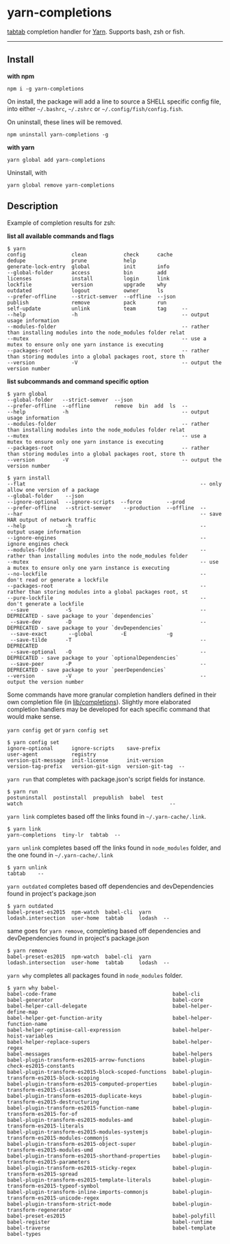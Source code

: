 # yarn-completions

[tabtab](https://github.com/mklabs/node-tabtab) completion handler for
[Yarn](https://github.com/yarnpkg/yarn). Supports bash, zsh or fish.

---

## Install

**with npm**

    npm i -g yarn-completions

On install, the package will add a line to source a SHELL specific config file,
into either `~/.bashrc`, `~/.zshrc` or `~/.config/fish/config.fish`.

On uninstall, these lines will be removed.

    npm uninstall yarn-completions -g

**with yarn**

    yarn global add yarn-completions

Uninstall, with

    yarn global remove yarn-completions

## Description

Example of completion results for zsh:

**list all available commands and flags**

    $ yarn
    config               clean            check      cache
    dedupe               prune            help
    generate-lock-entry  global           init       info
    --global-folder      access           bin        add
    licenses             install          login      link
    lockfile             version          upgrade    why
    outdated             logout           owner      ls
    --prefer-offline     --strict-semver  --offline  --json
    publish              remove           pack       run
    self-update          unlink           team       tag     --
    --help               -h                                  -- output usage information
    --modules-folder                                         -- rather than installing modules into the node_modules folder relat
    --mutex                                                  -- use a mutex to ensure only one yarn instance is executing
    --packages-root                                          -- rather than storing modules into a global packages root, store th
    --version            -V                                  -- output the version number

**list subcommands and command specific option**

    $ yarn global
    --global-folder   --strict-semver  --json
    --prefer-offline  --offline        remove  bin  add  ls  --
    --help            -h                                     -- output usage information
    --modules-folder                                         -- rather than installing modules into the node_modules folder relat
    --mutex                                                  -- use a mutex to ensure only one yarn instance is executing
    --packages-root                                          -- rather than storing modules into a global packages root, store th
    --version         -V                                     -- output the version number

    $ yarn install
    --flat                                                         -- only allow one version of a package
    --global-folder    --json
    --ignore-optional  --ignore-scripts  --force        --prod
    --prefer-offline   --strict-semver    --production  --offline  --
    --har                                                          -- save HAR output of network traffic
    --help             -h                                          -- output usage information
    --ignore-engines                                               -- ignore engines check
    --modules-folder                                               -- rather than installing modules into the node_modules folder
    --mutex                                                        -- use a mutex to ensure only one yarn instance is executing
    --no-lockfile                                                  -- don't read or generate a lockfile
    --packages-root                                                -- rather than storing modules into a global packages root, st
    --pure-lockfile                                                -- don't generate a lockfile
     --save            -S                                          -- DEPRECATED - save package to your `dependencies`
     --save-dev        -D                                          -- DEPRECATED - save package to your `devDependencies`
     --save-exact       --global         -E             -g
     --save-tilde      -T                                          -- DEPRECATED
     --save-optional   -O                                          -- DEPRECATED - save package to your `optionalDependencies`
     --save-peer       -P                                          -- DEPRECATED - save package to your `peerDependencies`
    --version          -V                                          -- output the version number

Some commands have more granular completion handlers defined in their own
completion file (in [lib/completions](./lib/completions)).  Slightly more
elaborated completion handlers may be developed for each specific command that
would make sense.

`yarn config get` or `yarn config set`

    $ yarn config set
    ignore-optional      ignore-scripts    save-prefix
    user-agent           registry
    version-git-message  init-license      init-version
    version-tag-prefix   version-git-sign  version-git-tag  --

`yarn run` that completes with package.json's script fields for instance.

    $ yarn run
    postuninstall  postinstall  prepublish  babel  test
    watch                                                --

`yarn link` completes based off the links found in `~/.yarn-cache/.link`.

    $ yarn link
    yarn-completions  tiny-lr  tabtab  --

`yarn unlink` completes based off the links found in `node_modules` folder, and
the one found in `~/.yarn-cache/.link`

    $ yarn unlink
    tabtab    --

`yarn outdated` completes based off dependencies and devDependencies found in project's package.json

    $ yarn outdated
    babel-preset-es2015  npm-watch  babel-cli  yarn
    lodash.intersection  user-home  tabtab     lodash  --

same goes for `yarn remove`, completing based off dependencies and
devDependencies found in project's package.json

    $ yarn remove
    babel-preset-es2015  npm-watch  babel-cli  yarn
    lodash.intersection  user-home  tabtab     lodash  --

`yarn why` completes all packages found in `node_modules` folder.

    $ yarn why babel-
    babel-code-frame                                      babel-cli
    babel-generator                                       babel-core
    babel-helper-call-delegate                            babel-helper-define-map
    babel-helper-get-function-arity                       babel-helper-function-name
    babel-helper-optimise-call-expression                 babel-helper-hoist-variables
    babel-helper-replace-supers                           babel-helper-regex
    babel-messages                                        babel-helpers
    babel-plugin-transform-es2015-arrow-functions         babel-plugin-check-es2015-constants
    babel-plugin-transform-es2015-block-scoped-functions  babel-plugin-transform-es2015-block-scoping
    babel-plugin-transform-es2015-computed-properties     babel-plugin-transform-es2015-classes
    babel-plugin-transform-es2015-duplicate-keys          babel-plugin-transform-es2015-destructuring
    babel-plugin-transform-es2015-function-name           babel-plugin-transform-es2015-for-of
    babel-plugin-transform-es2015-modules-amd             babel-plugin-transform-es2015-literals
    babel-plugin-transform-es2015-modules-systemjs        babel-plugin-transform-es2015-modules-commonjs
    babel-plugin-transform-es2015-object-super            babel-plugin-transform-es2015-modules-umd
    babel-plugin-transform-es2015-shorthand-properties    babel-plugin-transform-es2015-parameters
    babel-plugin-transform-es2015-sticky-regex            babel-plugin-transform-es2015-spread
    babel-plugin-transform-es2015-template-literals       babel-plugin-transform-es2015-typeof-symbol
    babel-plugin-transform-inline-imports-commonjs        babel-plugin-transform-es2015-unicode-regex
    babel-plugin-transform-strict-mode                    babel-plugin-transform-regenerator
    babel-preset-es2015                                   babel-polyfill
    babel-register                                        babel-runtime
    babel-traverse                                        babel-template
    babel-types
